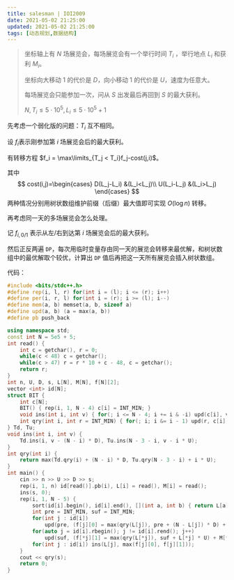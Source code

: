```yaml
---
title: salesman | IOI2009
date: 2021-05-02 21:25:00
updated: 2021-05-02 21:25:00
tags: [动态规划,数据结构]
---
```

> 坐标轴上有 $N$ 场展览会，每场展览会有一个举行时间 $T_i$ ，举行地点 $L_i$ 和获利 $M_i$。
>
> 坐标向大移动 $1$ 的代价是 $D$，向小移动 $1$ 的代价是 $U$，速度为任意大。
>
> 每场展览会只能参加一次，问从 $S$ 出发最后再回到 $S$ 的最大获利。
>
> $N,T_i \le 5 \cdot 10^5,L_i \le 5 \cdot 10^5+1$

先考虑一个弱化版的问题：$T_i$ 互不相同。

设 $f_i$表示刚参加第 $i$ 场展览会后的最大获利。

有转移方程 $f_i = \max\limits_{T_j < T_i}f_j-cost(j,i)$。

其中
$$
cost(i,j)=\begin{cases}
D(L_j-L_i) &(L_i<L_j)\\
U(L_i-L_j) &(L_i>L_j)
\end{cases}
$$
两种情况分别用树状数组维护前缀（后缀）最大值即可实现 $O(\log n)$ 转移。

再考虑同一天的多场展览会怎么处理。

记 $f_{i,0/1}$ 表示从左/右到达第 $i$ 场展览会后的最大获利。

然后正反两遍 ```DP```，每次用临时变量存由同一天的展览会转移来最优解，和树状数组中的最优解取个较优，计算出 ```DP``` 值后再把这一天所有展览会插入树状数组。

代码：

```cpp
#include <bits/stdc++.h>
#define rep(i, l, r) for(int i = (l); i <= (r); i++)
#define per(i, r, l) for(int i = (r); i >= (l); i--)
#define mem(a, b) memset(a, b, sizeof a)
#define upd(a, b) (a = max(a, b))
#define pb push_back

using namespace std;
const int N = 5e5 + 5;
int read() {
    int c = getchar(), r = 0;
    while(c < 48) c = getchar();
    while(c > 47) r = r * 10 + c - 48, c = getchar();
    return r;
}
int n, U, D, s, L[N], M[N], f[N][2];
vector <int> id[N];
struct BIT {
    int c[N];
    BIT() { rep(i, 1, N - 4) c[i] = INT_MIN; }
    void ins(int i, int v) { for(; i <= N - 4; i += i & -i) upd(c[i], v); }
    int qry(int i, int r = INT_MIN) { for(; i; i &= i - 1) upd(r, c[i]); return r; }
} Td, Tu;
void ins(int i, int v) {
    Td.ins(i, v - (N - i) * D), Tu.ins(N - 3 - i, v - i * U);
}
int qry(int i) {
    return max(Td.qry(i) + (N - i) * D, Tu.qry(N - 3 - i) + i * U);
}
int main() {
    cin >> n >> U >> D >> s;
    rep(i, 1, n) id[read()].pb(i), L[i] = read(), M[i] = read();
    ins(s, 0);
    rep(i, 1, N - 5) {
        sort(id[i].begin(), id[i].end(), [](int a, int b) { return L[a] < L[b]; });
        int pre = INT_MIN, suf = INT_MIN;
        for(int j : id[i])
            upd(pre, (f[j][0] = max(qry(L[j]), pre + (N - L[j]) * D) + M[j]) - (N - L[j]) * D);
        for(auto j = id[i].rbegin(); j != id[i].rend(); j++)
            upd(suf, (f[*j][1] = max(qry(L[*j]), suf + L[*j] * U) + M[*j]) - L[*j] * U);
        for(int j : id[i]) ins(L[j], max(f[j][0], f[j][1]));
    }
    cout << qry(s);
    return 0;
}
```